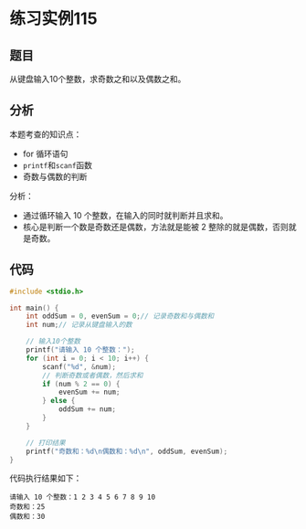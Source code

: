 # 练习实例115

## 题目

从键盘输入10个整数，求奇数之和以及偶数之和。

## 分析

本题考查的知识点：

- for 循环语句
- `printf`和`scanf`函数
- 奇数与偶数的判断

分析：

- 通过循环输入 10 个整数，在输入的同时就判断并且求和。
- 核心是判断一个数是奇数还是偶数，方法就是能被 2 整除的就是偶数，否则就是奇数。

## 代码

```c
#include <stdio.h>

int main() {
    int oddSum = 0, evenSum = 0;// 记录奇数和与偶数和
    int num;// 记录从键盘输入的数

    // 输入10个整数
    printf("请输入 10 个整数：");
    for (int i = 0; i < 10; i++) {
        scanf("%d", &num);
        // 判断奇数或者偶数，然后求和
        if (num % 2 == 0) {
            evenSum += num;
        } else {
            oddSum += num;
        }
    }

    // 打印结果
    printf("奇数和：%d\n偶数和：%d\n", oddSum, evenSum);
}
```

代码执行结果如下：

```text
请输入 10 个整数：1 2 3 4 5 6 7 8 9 10
奇数和：25
偶数和：30
```